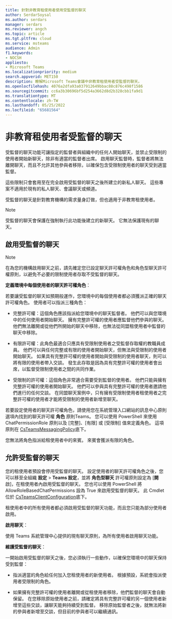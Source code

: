 ```yaml
---
title: 針對非教育租使用者使用受監督的聊天
author: SerdarSoysal
ms.author: serdars
manager: serdars
ms.reviewer: angch
ms.topic: article
ms.tgt.pltfrm: cloud
ms.service: msteams
audience: Admin
f1.keywords:
- NOCSH
appliesto:
- Microsoft Teams
ms.localizationpriority: medium
search.appverid: MET150
description: 瞭解Microsoft Teams會議中非教育租使用者受監督的聊天。
ms.openlocfilehash: 4076a2dfa93a037912649bbac88c876c498f1586
ms.sourcegitcommit: cc6a3b30696bf5d254a3662d8d2b328cbb1fa9d1
ms.translationtype: MT
ms.contentlocale: zh-TW
ms.lasthandoff: 05/25/2022
ms.locfileid: "65681564"
---
```

# <a name="supervised-chats-for-non-educational-tenants"></a>非教育租使用者受監督的聊天

受監督的聊天功能可讓指定的監督者與組織中的任何人開始聊天，並禁止受限制的使用者開始新聊天，除非有適當的監督者出席。 啟用聊天監督時，監督者將無法離開聊天，而且不允許其他參與者移除，以確保包含受限制使用者的聊天受到適當監督。

這些限制只會套用至在完全啟用受監督的聊天之後所建立的新私人聊天。 這些專案不適用於現有的私人聊天、會議聊天或頻道。

受監督的聊天是針對教育機構的需求量身訂做，但也適用于非教育租使用者。

> [!NOTE]
> 受監督的聊天會保護在強制執行此功能後建立的新聊天。 它無法保護現有的聊天。

## <a name="enable-supervised-chat"></a>啟用受監督的聊天

> [!NOTE]
> 在為您的機構啟用聊天之前，請先確定您已設定聊天許可權角色和角色型聊天許可權原則，以避免不必要的限制使用者存取不受監督的聊天。

**定義環境中每個使用者的聊天許可權角色**：

若要讓受監督的聊天如預期般運作，您環境中的每個使用者都必須獲派正確的聊天許可權角色。 使用者可以指派三種角色：

- 完整許可權：這個角色應該指派給您環境中的聊天監督者。 他們可以與您環境中的任何使用者開始聊天。 擁有完整許可權的使用者應監督他們參與的聊天。 他們無法離開或從他們所開始的聊天中移除，也無法從同盟租使用者中監督的聊天中移除。

- 有限許可權：此角色最適合只應具有受限制使用者之受監督存取權的教職員成員。 他們可以與任何完整或有限的使用者開始聊天，但無法與受限制的使用者開始聊天。 如果具有完整許可權的使用者開始與受限制的使用者聊天，則可以將有限的使用者帶入交談。 發生此存取是因為具有完整許可權的使用者會出席，以監督受限制使用者之間的共同作業。

- 受限制的許可權：這個角色非常適合需要受到監督的使用者。 他們只能與擁有完整許可權的使用者開始聊天。 他們可以參與具有完整許可權的使用者邀請他們進行的任何交談。 在同盟聊天案例中，只有擁有受限制使用者租使用者之完整許可權的使用者才能將受限制的使用者新增至聊天。

若要設定使用者的聊天許可權角色，請使用您在系統管理入口網站的訊息中心原則選項內找到的聊天許可權 **角色** 原則Teams。 您可以使用 PowerShell 來使用 ChatPermissionRole 原則以及 [完整]、[有限] 或 [受限制] 值來定義角色。 這項原則在 [CsTeamsMessagingPolicy](/powershell/module/skype/set-csteamsmessagingpolicy)底下。

您無法將角色指派給租使用者中的來賓。 來賓會獲派有限的角色。

## <a name="allow-supervised-chat"></a>允許受監督的聊天

您的租使用者預設會停用受監督的聊天。 設定使用者的聊天許可權角色之後，您可以移至全組織 **設定** \> **Teams 設定**，並將 **角色型聊天** 許可權原則設定為 [**開** 啟]，在租使用者內啟用受監督的聊天。 您也可以使用 PowerShell 將 AllowRoleBasedChatPermissions 設為 True 來啟用受監督的聊天。 此 Cmdlet 位於 [CsTeamsClientConfiguration](/powershell/module/skype/set-csteamsclientconfiguration)底下。

租使用者中的所有使用者都必須啟用受監督的聊天功能，而且您只能為部分使用者啟用。

**啟用聊天**：

使用 Teams 系統管理中心提供的現有聊天原則，為所有使用者啟用聊天功能。

**維護受監督的聊天**：

一開始啟用受監督的聊天之後，您必須執行一些動作，以確保您環境中的聊天保持受到監督：

- 指派適當的角色給任何加入您租使用者的新使用者。 根據預設，系統會指派使用者受限制的角色。

- 如果擁有完整許可權的使用者離開或從租使用者移除，他們監督的聊天會自動保留。 在您移除原始使用者之前，請確定將具有完整許可權的另一個使用者新增至這些交談，讓聊天能夠持續受到監督。 移除原始監督者之後，就無法將新的參與者新增至交談，但目前的參與者可以繼續通訊。
